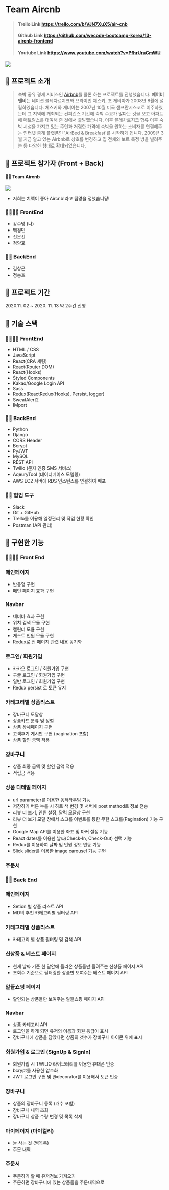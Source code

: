 # Team Aircnb

> #### Trello Link https://trello.com/b/VJN7XuX5/air-cnb
>
> #### Github Link https://github.com/wecode-bootcamp-korea/13-aircnb-frontend
>
> #### Youtube Link https://www.youtube.com/watch?v=PfhrUruCmWU

![](https://images.velog.io/images/soom/post/c778412c-0636-4da6-a611-5ef2e25cfe2a/logo_airc&b.png)

## 🍺 프로젝트 소개

> 숙박 공유 경제 서비스인 [Airbnb](https://www.airbnb.co.kr/)를 클론 하는 프로젝트를 진행했습니다.
> **에어비앤비**는 네이션 블레차르지크와 브라이언 체스키, 조 게비아가 2008년 8월에 설립하였습니다. 체스키와 게비아는 2007년 10월 미국 샌프란시스코로 이주하였는데 그 지역에 개최되는 컨퍼런스 기간에 숙박 수요가 많다는 것을 보고 아파트에 매트릴스를 대여해 준 것에서 출발했습니다. 이후 블레차르지크 합류 이후 숙박 시설을 가지고 있는 주인과 저렴한 가격에 숙박을 원하는 소비자를 연결해주는 인터넷 중계 플랫폼인 'AirBed & Breakfast'를 시작하게 됩니다. 2009년 3월 지금 알고 있는 Airbnb로 상호를 변경하고 집 전체와 보트 특정 방을 빌려주는 등 다양한 형태로 확대되었습니다.

## 🍗 프로젝트 참가자 (Front + Back)

#### 🤙🏻 Team Aircnb

![](https://images.velog.io/images/soom/post/1cd4827c-e656-462d-a447-7777d91b9b47/%E1%84%89%E1%85%B3%E1%84%8F%E1%85%B3%E1%84%85%E1%85%B5%E1%86%AB%E1%84%89%E1%85%A3%E1%86%BA%202020-11-15%20%E1%84%8B%E1%85%A9%E1%84%92%E1%85%AE%202.23.44.png)

- 저희는 치맥이 좋아 Aircnb!라고 팀명을 정했습니당!

### 👨‍👩‍👩‍👧 FrontEnd

- 강수명 (나)
- 백경민
- 신은선
- 정양효

### 👨‍👦 BackEnd

- 김창곤
- 정승호

## 🍗 프로젝트 기간

2020.11. 02 ~ 2020. 11. 13 약 2주간 진행

## 🍺 기술 스택

### 👨‍👩‍👩‍👧 FrontEnd

- HTML / CSS
- JavaScript
- React(CRA 세팅)
- React(Router DOM)
- React(Hooks)
- Styled Components
- Kakao/Google Login API
- Sass
- Redux(ReactRedux(Hooks), Persist, logger)
- SweatAlert2
- IMport

### 👨‍👦 BackEnd

- Python
- Django
- CORS Header
- Bcrypt
- PyJWT
- MySQL
- REST API
- Twilio (문자 인증 SMS 서비스)
- AqeuryTool (데이터베이스 모델링)
- AWS EC2 서버에 RDS 인스턴스를 연결하여 배포

### 🤼‍♂️ 협업 도구

- Slack
- Git + GitHub
- Trello를 이용해 일정관리 및 작업 현황 확인
- Postman (API 관리)

## 🍗 구현한 기능

### 👨‍👩‍👩‍👧 Front End

### 메인페이지

- 반응형 구현
- 메인 페이지 효과 구현

### Navbar

- 네비바 효과 구현
- 위치 검색 모듈 구현
- 캘린더 모듈 구현
- 게스트 인원 모듈 구현
- Redux로 전 페이지 관련 내용 동기화

### 로그인/ 회원가입

- 카카오 로그인 / 회원가입 구현
- 구글 로그인 / 회원가입 구현
- 일반 로그인 / 회원가입 구현
- Redux persist 로 토큰 유지

### 카테고리별 상품리스트

- 장바구니 모달창
- 상품카드 분류 및 정렬
- 상품 상세페이지 구현
- 고객후기 게시판 구현 (pagination 포함)
- 상품 할인 금액 적용

### 장바구니

- 상품 최종 금액 및 할인 금액 적용
- 적립금 적용

### 상품 디테일 페이지

- url parameter를 이용한 동적라우팅 기능
- 저장하기 버튼 누를 시 하트 색 변경 및 서버에 post method로 정보 전송
- 리뷰 더 보기, 인원 설정, 달력 모달창 구현
- 리뷰 더 보기 모달 창에서 스크롤 이벤트를 통한 무한 스크롤(Pagination) 기능 구현
- Google Map API를 이용한 좌표 및 마커 설정 기능
- React dates를 이용한 날짜(Check-In, Check-Out) 선택 기능
- Redux를 이용하여 날짜 및 인원 정보 연동 기능
- Slick slider를 이용한 image carousel 기능 구현

### 주문서

### 👨‍👦 Back End

### 메인페이지

- Setion 별 상품 리스트 API
- MD의 추천 카테고리별 필터링 API

### 카테고리별 상품리스트

- 카테고리 별 상품 필터링 및 검색 API

### 신상품 & 베스트 페이지

- 현재 날짜 기준 한 달안에 올라온 상품들만 올려주는 신상품 페이지 API
- 조회수 기준으로 필터링한 상품만 보여주는 베스트 페이지 API

### 알뜰쇼핑 페이지

- 할인되는 상품들만 보여주는 알뜰쇼핑 페이지 API

### Navbar

- 상품 카테고리 API
- 로그인을 하게 되면 유저의 이름과 회원 등급이 표시
- 장바구니에 상품을 담았다면 상품의 갯수가 장바구니 아이콘 위에 표시

### 회원가입 & 로그인 (SignUp & SignIn)

- 회원가입 시 TWILIO 라이브러리를 이용한 휴대폰 인증
- bcrypt를 사용한 암호화
- JWT 로그인 구현 및 @decorator를 이용해서 토큰 인증

### 장바구니

- 상품의 장바구니 등록 (개수 포함)
- 장바구니 내역 조회
- 장바구니 상품 수량 변경 및 목록 삭제

### 마이페이지 (마이컬리)

- 늘 사는 것 (찜목록)
- 주문 내역

### 주문서

- 주문하기 할 때 유저정보 가져오기
- 주문하면 장바구니에 있는 상품들을 주문내역으로
